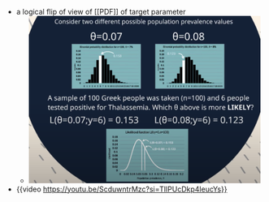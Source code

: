 - a logical flip of view of [[PDF]] of target parameter
	- ![image.png](../assets/image_1733592822567_0.png)
- {{video https://youtu.be/ScduwntrMzc?si=TlIPUcDkp4leucYs}}